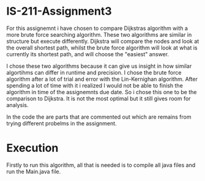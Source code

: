 # IS-211-Assignment3

For this assignemnt i have chosen to compare Dijkstras algorithm with a more brute force searching algorithm. These two algorithms are similar in structure but execute differently. Dijkstra will compare the nodes and look at the overall shortest path, whilst the brute force algorithm will look at what is currently its shortest path, and will choose the "easiest" answer.

I chose these two algorithms because it can give us insight in how similar algortihms can differ in runtime and precision. I chose the brute force algorithm after a lot of trial and error with the Lin-Kernighan algorithm. After spending a lot of time with it i realized I would not be able to finish the algorithm in time of the assignemnts due date. So i chose this one to be the comparison to Dijkstra. It is not the most optimal but it still gives room for analysis.

In the code the are parts that are commented out which are remains from trying different probelms in the assignment.

# Execution
Firstly to run this algorithm, all that is needed is to compile all java files and run the Main.java file.



